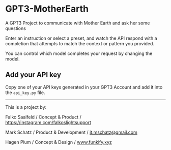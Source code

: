 # GPT3-MotherEarth
A GPT3 Project to communicate with Mother Earth and ask her some questions

Enter an instruction or select a preset, and watch the API respond with a completion that attempts to match the context or pattern you provided.

You can control which model completes your request by changing the model.

## Add your API key

Copy one of your API keys generated in your GPT3 Account and add it into the ```api_key.py``` file. 

---
This is a project by:

Falko Saalfeld / Concept & Product / https://instagram.com/falkoslightsupport

Mark Schatz / Product & Development / it.mschatz@gmail.com

Hagen Plum / Concept & Design / www.funkify.xyz
